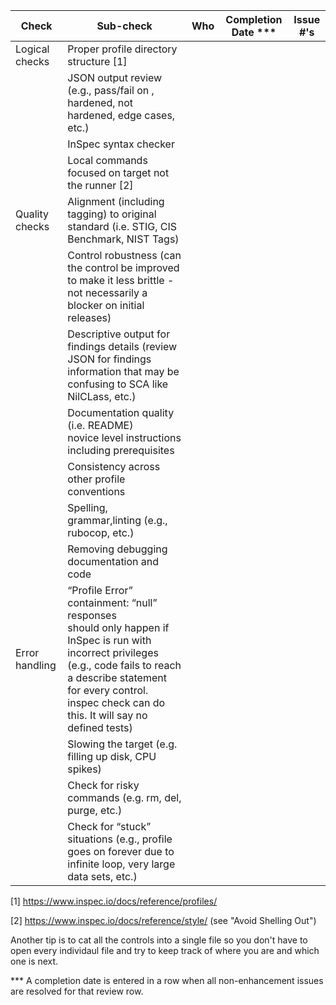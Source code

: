 | Check          | Sub-check                                                                         | Who | Completion Date *** | Issue #'s |
|----------------|-----------------------------------------------------------------------------------|-----|-----------------|-----------|
|Logical checks| Proper profile directory structure	[1]						||||
| |JSON output review (e.g., pass/fail on ,<br>hardened, not hardened, edge cases, etc.)|||
| |InSpec syntax checker| |||
| |Local commands focused on target not the runner [2]| |||
|Quality checks|Alignment (including tagging) to original<br> standard (i.e. STIG, CIS Benchmark, NIST Tags)| |||
| |Control robustness (can the control be improved to make it less brittle - not necessarily a blocker on initial releases)| |||
| |Descriptive output for findings details (review JSON for findings information that may be confusing to SCA like NilCLass, etc.)| |||
| |Documentation quality (i.e. README)<br> novice level instructions including prerequisites| |||
| |Consistency across other profile conventions | |||
| |Spelling, grammar,linting (e.g., rubocop, etc.)| |||
| |Removing debugging documentation and code| |||
| Error handling |“Profile Error” containment: “null” responses <br>should only happen if InSpec is run with incorrect privileges (e.g., code fails to reach a describe statement for every control. inspec check can do this. It will say no defined tests)| |||
| |Slowing the target (e.g. filling up disk, CPU spikes)| |||
| |Check for risky commands (e.g. rm, del, purge, etc.)| |||
| |Check for “stuck” situations (e.g., profile goes on forever due to infinite loop, very large data sets, etc.)| |||


[1] https://www.inspec.io/docs/reference/profiles/

[2] https://www.inspec.io/docs/reference/style/ (see "Avoid Shelling Out")

Another tip is to cat all the controls into a single file so you don't have to open every individaul file and try to keep track of where you are and which one is next.

*** A completion date is entered in a row when all non-enhancement issues are resolved for that review row.